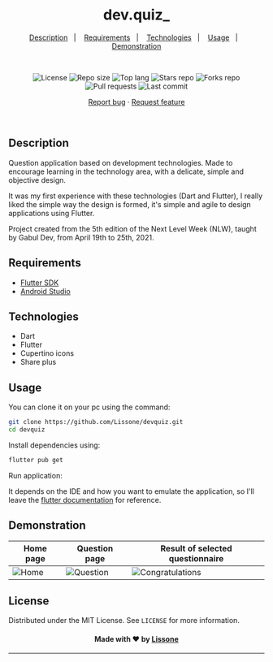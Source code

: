 <h1 align="center">
  dev.quiz_
</h1>

<p align="center">
  <a href="#description">Description</a>&nbsp;&nbsp;&nbsp;|&nbsp;&nbsp;&nbsp;
  <a href="#requirements">Requirements</a>&nbsp;&nbsp;&nbsp;|&nbsp;&nbsp;&nbsp;
  <a href="#technologies">Technologies</a>&nbsp;&nbsp;&nbsp;|&nbsp;&nbsp;&nbsp;
  <a href="#usage">Usage</a>&nbsp;&nbsp;&nbsp;|&nbsp;&nbsp;&nbsp;
  <a href="#demonstration">Demonstration</a>
</p>
<br />
<p align="center">
  <img src="https://img.shields.io/static/v1?label=license&message=MIT" alt="License">
  <img src="https://img.shields.io/github/repo-size/Lissone/devquiz" alt="Repo size" />
  <img src="https://img.shields.io/github/languages/top/Lissone/devquiz" alt="Top lang" />
  <img src="https://img.shields.io/github/stars/Lissone/devquiz" alt="Stars repo" />
  <img src="https://img.shields.io/github/forks/Lissone/devquiz" alt="Forks repo" />
  <img src="https://img.shields.io/github/issues-pr/Lissone/devquiz" alt="Pull requests" >
  <img src="https://img.shields.io/github/last-commit/Lissone/devquiz" alt="Last commit" />
</p>

<p align="center">
  <a href="https://github.com/Lissone/devquiz/issues">Report bug</a>
  ·
  <a href="https://github.com/Lissone/devquiz/issues">Request feature</a>
</p>

<br />

## Description

Question application based on development technologies. Made to encourage learning in the technology area, with a delicate, simple and objective design.

It was my first experience with these technologies (Dart and Flutter), I really liked the simple way the design is formed, it's simple and agile to design applications using Flutter.

Project created from the 5th edition of the Next Level Week (NLW), taught by Gabul Dev, from April 19th to 25th, 2021.

## Requirements

- [Flutter SDK](https://docs.flutter.dev/get-started/install)
- [Android Studio](https://developer.android.com/studio/run/emulator?hl=pt&gclsrc=ds&gclsrc=ds)

## Technologies

- Dart
- Flutter
- Cupertino icons
- Share plus

## Usage

You can clone it on your pc using the command:

```bash
git clone https://github.com/Lissone/devquiz.git
cd devquiz
```

Install dependencies using:

```bash
flutter pub get
```

Run application:

It depends on the IDE and how you want to emulate the application, so I'll leave the <a href="https://docs.flutter.dev/get-started/editor" target="_blank">flutter documentation</a> for reference.

## Demonstration

| Home page | Question page | Result of selected questionnaire |
|----------|----------|----------|
| ![Home](https://i.imgur.com/B0p0pVM.png) |  ![Question](https://i.imgur.com/jgIYU2H.png) | ![Congratulations](https://i.imgur.com/95WSB9Z.png) |

## License

Distributed under the MIT License. See `LICENSE` for more information.

<h4 align="center">
  Made with ❤️ by <a href="https://github.com/Lissone" target="_blank">Lissone</a>
</h4>

<hr />